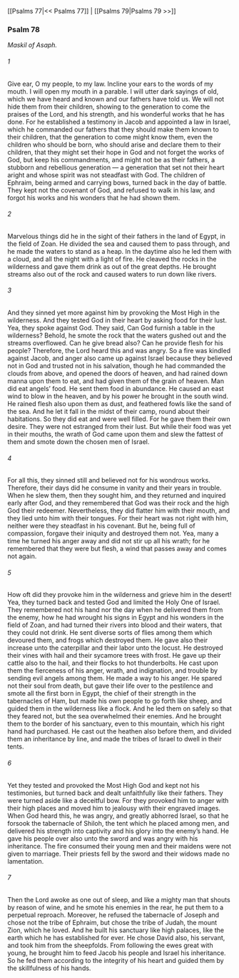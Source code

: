 [[Psalms 77|<< Psalms 77]]  |  [[Psalms 79|Psalms 79 >>]]

### Psalm 78

*Maskil of Asaph.*

###### 1
Give ear, O my people, to my law. Incline your ears to the words of my mouth. I will open my mouth in a parable. I will utter dark sayings of old, which we have heard and known and our fathers have told us. We will not hide them from their children, showing to the generation to come the praises of the Lord, and his strength, and his wonderful works that he has done. For he established a testimony in Jacob and appointed a law in Israel, which he commanded our fathers that they should make them known to their children, that the generation to come might know them, even the children who should be born, who should arise and declare them to their children, that they might set their hope in God and not forget the works of God, but keep his commandments, and might not be as their fathers, a stubborn and rebellious generation — a generation that set not their heart aright and whose spirit was not steadfast with God. The children of Ephraim, being armed and carrying bows, turned back in the day of battle. They kept not the covenant of God, and refused to walk in his law, and forgot his works and his wonders that he had shown them.

###### 2
Marvelous things did he in the sight of their fathers in the land of Egypt, in the field of Zoan. He divided the sea and caused them to pass through, and he made the waters to stand as a heap. In the daytime also he led them with a cloud, and all the night with a light of fire. He cleaved the rocks in the wilderness and gave them drink as out of the great depths. He brought streams also out of the rock and caused waters to run down like rivers.

###### 3
And they sinned yet more against him by provoking the Most High in the wilderness. And they tested God in their heart by asking food for their lust. Yea, they spoke against God. They said, Can God furnish a table in the wilderness? Behold, he smote the rock that the waters gushed out and the streams overflowed. Can he give bread also? Can he provide flesh for his people? Therefore, the Lord heard this and was angry. So a fire was kindled against Jacob, and anger also came up against Israel because they believed not in God and trusted not in his salvation, though he had commanded the clouds from above, and opened the doors of heaven, and had rained down manna upon them to eat, and had given them of the grain of heaven. Man did eat angels’ food. He sent them food in abundance. He caused an east wind to blow in the heaven, and by his power he brought in the south wind. He rained flesh also upon them as dust, and feathered fowls like the sand of the sea. And he let it fall in the midst of their camp, round about their habitations. So they did eat and were well filled. For he gave them their own desire. They were not estranged from their lust. But while their food was yet in their mouths, the wrath of God came upon them and slew the fattest of them and smote down the chosen men of Israel.

###### 4
For all this, they sinned still and believed not for his wondrous works. Therefore, their days did he consume in vanity and their years in trouble. When he slew them, then they sought him, and they returned and inquired early after God, and they remembered that God was their rock and the high God their redeemer. Nevertheless, they did flatter him with their mouth, and they lied unto him with their tongues. For their heart was not right with him, neither were they steadfast in his covenant. But he, being full of compassion, forgave their iniquity and destroyed them not. Yea, many a time he turned his anger away and did not stir up all his wrath; for he remembered that they were but flesh, a wind that passes away and comes not again.

###### 5
How oft did they provoke him in the wilderness and grieve him in the desert! Yea, they turned back and tested God and limited the Holy One of Israel. They remembered not his hand nor the day when he delivered them from the enemy, how he had wrought his signs in Egypt and his wonders in the field of Zoan, and had turned their rivers into blood and their waters, that they could not drink. He sent diverse sorts of flies among them which devoured them, and frogs which destroyed them. He gave also their increase unto the caterpillar and their labor unto the locust. He destroyed their vines with hail and their sycamore trees with frost. He gave up their cattle also to the hail, and their flocks to hot thunderbolts. He cast upon them the fierceness of his anger, wrath, and indignation, and trouble by sending evil angels among them. He made a way to his anger. He spared not their soul from death, but gave their life over to the pestilence and smote all the first born in Egypt, the chief of their strength in the tabernacles of Ham, but made his own people to go forth like sheep, and guided them in the wilderness like a flock. And he led them on safely so that they feared not, but the sea overwhelmed their enemies. And he brought them to the border of his sanctuary, even to this mountain, which his right hand had purchased. He cast out the heathen also before them, and divided them an inheritance by line, and made the tribes of Israel to dwell in their tents.

###### 6
Yet they tested and provoked the Most High God and kept not his testimonies, but turned back and dealt unfaithfully like their fathers. They were turned aside like a deceitful bow. For they provoked him to anger with their high places and moved him to jealousy with their engraved images. When God heard this, he was angry, and greatly abhorred Israel, so that he forsook the tabernacle of Shiloh, the tent which he placed among men, and delivered his strength into captivity and his glory into the enemy’s hand. He gave his people over also unto the sword and was angry with his inheritance. The fire consumed their young men and their maidens were not given to marriage. Their priests fell by the sword and their widows made no lamentation.

###### 7
Then the Lord awoke as one out of sleep, and like a mighty man that shouts by reason of wine, and he smote his enemies in the rear, he put them to a perpetual reproach. Moreover, he refused the tabernacle of Joseph and chose not the tribe of Ephraim, but chose the tribe of Judah, the mount Zion, which he loved. And he built his sanctuary like high palaces, like the earth which he has established for ever. He chose David also, his servant, and took him from the sheepfolds. From following the ewes great with young, he brought him to feed Jacob his people and Israel his inheritance. So he fed them according to the integrity of his heart and guided them by the skillfulness of his hands.